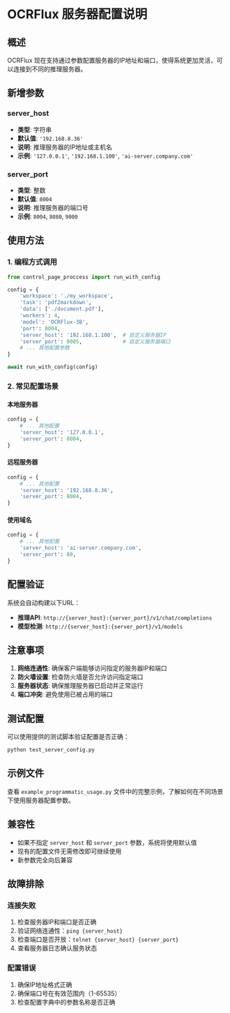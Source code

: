 # OCRFlux 服务器配置说明

## 概述

OCRFlux 现在支持通过参数配置服务器的IP地址和端口，使得系统更加灵活，可以连接到不同的推理服务器。

## 新增参数

### server_host
- **类型**: 字符串
- **默认值**: `'192.168.8.36'`
- **说明**: 推理服务器的IP地址或主机名
- **示例**: `'127.0.0.1'`, `'192.168.1.100'`, `'ai-server.company.com'`

### server_port
- **类型**: 整数
- **默认值**: `8004`
- **说明**: 推理服务器的端口号
- **示例**: `8004`, `8080`, `9000`

## 使用方法

### 1. 编程方式调用

```python
from control_page_proccess import run_with_config

config = {
    'workspace': './my_workspace',
    'task': 'pdf2markdown',
    'data': ['./document.pdf'],
    'workers': 4,
    'model': 'OCRFlux-3B',
    'port': 8004,
    'server_host': '192.168.1.100',  # 自定义服务器IP
    'server_port': 8005,             # 自定义服务器端口
    # ... 其他配置参数
}

await run_with_config(config)
```

### 2. 常见配置场景

#### 本地服务器
```python
config = {
    # ... 其他配置
    'server_host': '127.0.0.1',
    'server_port': 8004,
}
```

#### 远程服务器
```python
config = {
    # ... 其他配置
    'server_host': '192.168.8.36',
    'server_port': 8004,
}
```

#### 使用域名
```python
config = {
    # ... 其他配置
    'server_host': 'ai-server.company.com',
    'server_port': 80,
}
```

## 配置验证

系统会自动构建以下URL：
- **推理API**: `http://{server_host}:{server_port}/v1/chat/completions`
- **模型检测**: `http://{server_host}:{server_port}/v1/models`

## 注意事项

1. **网络连通性**: 确保客户端能够访问指定的服务器IP和端口
2. **防火墙设置**: 检查防火墙是否允许访问指定端口
3. **服务器状态**: 确保推理服务器已启动并正常运行
4. **端口冲突**: 避免使用已被占用的端口

## 测试配置

可以使用提供的测试脚本验证配置是否正确：

```bash
python test_server_config.py
```

## 示例文件

查看 `example_programmatic_usage.py` 文件中的完整示例，了解如何在不同场景下使用服务器配置参数。

## 兼容性

- 如果不指定 `server_host` 和 `server_port` 参数，系统将使用默认值
- 现有的配置文件无需修改即可继续使用
- 新参数完全向后兼容

## 故障排除

### 连接失败
1. 检查服务器IP和端口是否正确
2. 验证网络连通性：`ping {server_host}`
3. 检查端口是否开放：`telnet {server_host} {server_port}`
4. 查看服务器日志确认服务状态

### 配置错误
1. 确保IP地址格式正确
2. 确保端口号在有效范围内（1-65535）
3. 检查配置字典中的参数名称是否正确